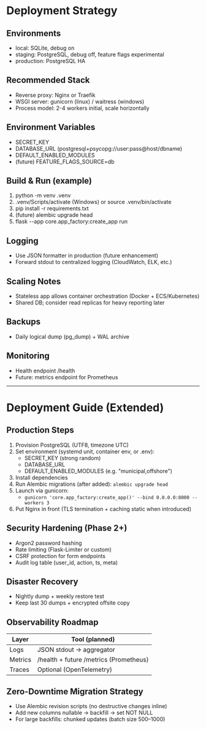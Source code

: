 # Deployment Strategy

## Environments
- local: SQLite, debug on
- staging: PostgreSQL, debug off, feature flags experimental
- production: PostgreSQL HA

## Recommended Stack
- Reverse proxy: Nginx or Traefik
- WSGI server: gunicorn (linux) / waitress (windows)
- Process model: 2-4 workers initial, scale horizontally

## Environment Variables
- SECRET_KEY
- DATABASE_URL (postgresql+psycopg://user:pass@host/dbname)
- DEFAULT_ENABLED_MODULES
- (future) FEATURE_FLAGS_SOURCE=db

## Build & Run (example)
1. python -m venv .venv
2. .venv/Scripts/activate (Windows) or source .venv/bin/activate
3. pip install -r requirements.txt
4. (future) alembic upgrade head
5. flask --app core.app_factory:create_app run

## Logging
- Use JSON formatter in production (future enhancement)
- Forward stdout to centralized logging (CloudWatch, ELK, etc.)

## Scaling Notes
- Stateless app allows container orchestration (Docker + ECS/Kubernetes)
- Shared DB; consider read replicas for heavy reporting later

## Backups
- Daily logical dump (pg_dump) + WAL archive

## Monitoring
- Health endpoint /health
- Future: metrics endpoint for Prometheus

---

# Deployment Guide (Extended)

## Production Steps
1. Provision PostgreSQL (UTF8, timezone UTC)
2. Set environment (systemd unit, container env, or .env):
   - SECRET_KEY (strong random)
   - DATABASE_URL
   - DEFAULT_ENABLED_MODULES (e.g. "municipal,offshore")
3. Install dependencies
4. Run Alembic migrations (after added): `alembic upgrade head`
5. Launch via gunicorn:
   - `gunicorn 'core.app_factory:create_app()' --bind 0.0.0.0:8000 --workers 3`
6. Put Nginx in front (TLS termination + caching static when introduced)

## Security Hardening (Phase 2+)
- Argon2 password hashing
- Rate limiting (Flask-Limiter or custom)
- CSRF protection for form endpoints
- Audit log table (user_id, action, ts, meta)

## Disaster Recovery
- Nightly dump + weekly restore test
- Keep last 30 dumps + encrypted offsite copy

## Observability Roadmap
| Layer | Tool (planned) |
|-------|----------------|
| Logs | JSON stdout -> aggregator |
| Metrics | /health + future /metrics (Prometheus) |
| Traces | Optional (OpenTelemetry) |

## Zero-Downtime Migration Strategy
- Use Alembic revision scripts (no destructive changes inline)
- Add new columns nullable → backfill → set NOT NULL
- For large backfills: chunked updates (batch size 500–1000)

